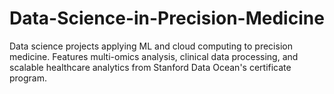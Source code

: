 # Data-Science-in-Precision-Medicine
Data science projects applying ML and cloud computing to precision medicine. Features multi-omics analysis, clinical data processing, and scalable healthcare analytics from Stanford Data Ocean's certificate program.
